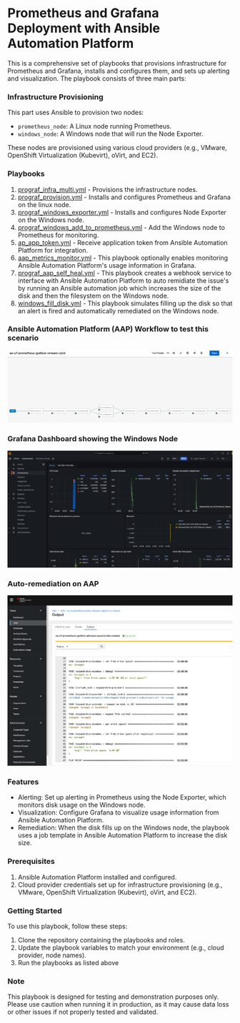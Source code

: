 # Prometheus and Grafana Deployment with Ansible Automation Platform

This is a comprehensive set of playbooks that provisions infrastructure for Prometheus and Grafana, installs and configures them, and sets up alerting and visualization. The playbook consists of three main parts:
### Infrastructure Provisioning

This part uses Ansible to provision two nodes:

* `prometheus_node`: A Linux node running Prometheus.
* `windows_node`: A Windows node that will run the Node Exporter.

These nodes are provisioned using various cloud providers (e.g., VMware, OpenShift Virtualization (Kubevirt), oVirt, and EC2).

### Playbooks
1. [prograf_infra_multi.yml](prograf_infra_multi.yml) - Provisions the infrastructure nodes.
2. [prograf_provision.yml](prograf_provision.yml) - Installs and configures Prometheus and Grafana on the linux node.
3. [prograf_windows_exporter.yml](prograf_windows_exporter.yml) - Installs and configures Node Exporter on the Windows node.
4. [prograf_windows_add_to_prometheus.yml](prograf_windows_add_to_prometheus.yml) - Add the Windows node to Prometheus for monitoring.
5. [ap_app_token.yml](ap_app_token.yml) - Receive application token from Ansible Automation Platform for integration.
6. [aap_metrics_monitor.yml](aap_metrics_monitor.yml) - This playbook optionally enables monitoring Ansible Automation Platform's usage information in Grafana.
7. [prograf_aap_self_heal.yml](prograf_aap_self_heal.yml) - This playbook creates a webhook service to interface with Ansible Automation Platform to auto remidiate the issue's by running an Ansible automation job which increases the size of the disk and then the filesystem on the Windows node.
8. [windows_fill_disk.yml](windows_fill_disk.yml) - This playbook simulates filling up the disk so that an alert is fired and automatically remediated on the Windows node.


### Ansible Automation Platform (AAP) Workflow to test this scenario

![](images/aap_prometheus_grafana_full_workflow.png)

### Grafana Dashboard showing the Windows Node

![](images/grafana_dashboard_windows_node.png)

### Auto-remediation on AAP

![](images/aap_window_expand_disk_job.png)

### Features

* Alerting: Set up alerting in Prometheus using the Node Exporter, which monitors disk usage on the Windows node.
* Visualization: Configure Grafana to visualize usage information from Ansible Automation Platform.
* Remediation: When the disk fills up on the Windows node, the playbook uses a job template in Ansible Automation Platform to increase the disk size.

### Prerequisites

1. Ansible Automation Platform installed and configured.
2. Cloud provider credentials set up for infrastructure provisioning (e.g., VMware, OpenShift Virtualization (Kubevirt), oVirt, and EC2).

### Getting Started

To use this playbook, follow these steps:

1. Clone the repository containing the playbooks and roles.
2. Update the playbook variables to match your environment (e.g., cloud provider, node names).
3. Run the playbooks as listed above

### Note

This playbook is designed for testing and demonstration purposes only. Please use caution when running it in production, as it may cause data loss or other issues if not properly tested and validated.
